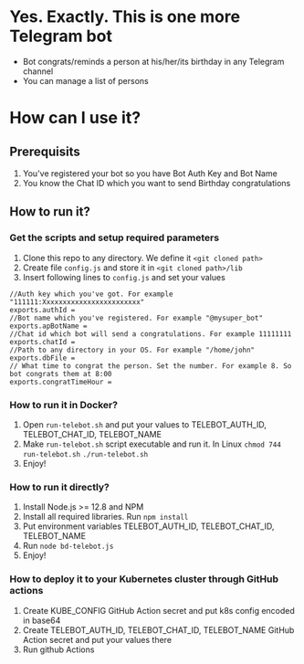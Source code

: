 # Yes. Exactly. This is one more Telegram bot

* Bot congrats/reminds a person at his/her/its birthday in any Telegram channel
* You can manage a list of persons

# How can I use it?

## Prerequisits
1. You've registered your bot so you have Bot Auth Key and Bot Name
1. You know the Chat ID which you want to send Birthday congratulations

## How to run it?

### Get the scripts and setup required parameters
1. Clone this repo to any directory. We define it `<git cloned path>`
1. Create file `config.js` and store it in `<git cloned path>/lib`
1. Insert following lines to `config.js` and set your values
```
//Auth key which you've got. For example "111111:Xxxxxxxxxxxxxxxxxxxxxxxx"
exports.authId = 
//Bot name which you've registered. For example "@mysuper_bot"
exports.apBotName = 
//Chat id which bot will send a congratulations. For example 11111111
exports.chatId = 
//Path to any directory in your OS. For example "/home/john"
exports.dbFile = 
// What time to congrat the person. Set the number. For example 8. So bot congrats them at 8:00
exports.congratTimeHour = 
```
### How to run it in Docker?
1. Open `run-telebot.sh` and put your values to TELEBOT_AUTH_ID, TELEBOT_CHAT_ID, TELEBOT_NAME
1. Make `run-telebot.sh` script executable and run it. In Linux `chmod 744 run-telebot.sh` `./run-telebot.sh`
1. Enjoy!

### How to run it directly?
1. Install Node.js >= 12.8 and NPM
1. Install all required libraries. Run `npm install`
1. Put environment variables TELEBOT_AUTH_ID, TELEBOT_CHAT_ID, TELEBOT_NAME
1. Run `node bd-telebot.js`
1. Enjoy!

### How to deploy it to your Kubernetes cluster through GitHub actions
1. Create KUBE_CONFIG GitHub Action secret and put k8s config encoded in base64
1. Create TELEBOT_AUTH_ID, TELEBOT_CHAT_ID, TELEBOT_NAME GitHub Action secret and put your values there
1. Run github Actions
